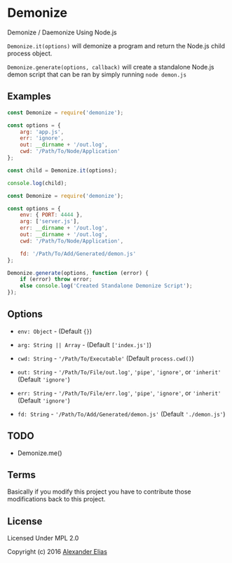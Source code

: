 # Demonize #
Demonize / Daemonize Using Node.js

`Demonize.it(options)` will demonize a program and return the Node.js child process object.

`Demonize.generate(options, callback)` will create a standalone Node.js demon script that can be ran by simply running `node demon.js`


## Examples ##
```JavaScript
const Demonize = require('demonize');

const options = {
	arg: 'app.js',
	err: 'ignore',
	out: __dirname + '/out.log',
	cwd: '/Path/To/Node/Application'
};

const child = Demonize.it(options);

console.log(child);
```

```JavaScript
const Demonize = require('demonize');

const options = {
	env: { PORT: 4444 },
	arg: ['server.js'],
	err: __dirname + '/out.log',
	out: __dirname + '/out.log',
	cwd: '/Path/To/Node/Application',

	fd: '/Path/To/Add/Generated/demon.js'
};

Demonize.generate(options, function (error) {
	if (error) throw error;
	else console.log('Created Standalone Demonize Script');
});
```

## Options ##
* `env: Object` - (Default `{}`)

* `arg: String || Array` - (Default `['index.js']`)

* `cwd: String` - `'/Path/To/Executable'` (Default `process.cwd()`)

* `out: String` - `'/Path/To/File/out.log'`, `'pipe'`, `'ignore'`, or `'inherit'` (Default `'ignore'`)

* `err: String` - `'/Path/To/File/err.log'`, `'pipe'`, `'ignore'`, or `'inherit'` (Default `'ignore'`)

* `fd: String` - `'/Path/To/Add/Generated/demon.js'` (Default `'./demon.js'`)


## TODO ##
* Demonize.me()


## Terms ##
Basically if you modify this project you have to contribute those modifications back to this project.


## License ##

Licensed Under MPL 2.0

Copyright (c) 2016 [Alexander Elias](https://github.com/AlexanderElias/)
